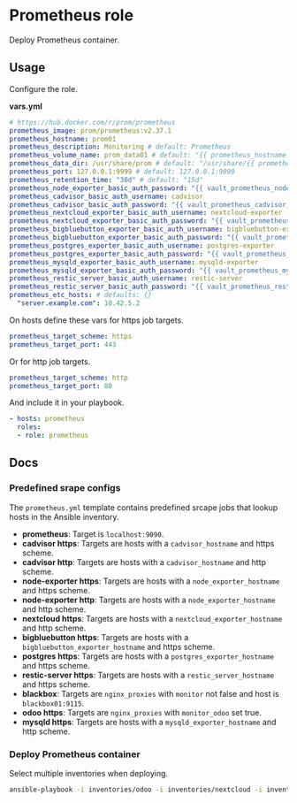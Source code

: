 # Prometheus role

Deploy Prometheus container.

## Usage

Configure the role.

**vars.yml**

```yml
# https://hub.docker.com/r/prom/prometheus
prometheus_image: prom/prometheus:v2.37.1
prometheus_hostname: prom01
prometheus_description: Monitoring # default: Prometheus
prometheus_volume_name: prom_data01 # default: "{{ prometheus_hostname }}"
prometheus_data_dir: /usr/share/prom # default: "/usr/share/{{ prometheus_hostname }}"
prometheus_port: 127.0.0.1:9999 # default: 127.0.0.1:9090
prometheus_retention_time: "30d" # default: "15d"
prometheus_node_exporter_basic_auth_password: "{{ vault_prometheus_node_exporter_basic_auth_password }}"
prometheus_cadvisor_basic_auth_username: cadvisor
prometheus_cadvisor_basic_auth_password: "{{ vault_prometheus_cadvisor_basic_auth_password }}"
prometheus_nextcloud_exporter_basic_auth_username: nextcloud-exporter
prometheus_nextcloud_exporter_basic_auth_password: "{{ vault_prometheus_nextcloud_exporter_basic_auth_password }}"
prometheus_bigbluebutton_exporter_basic_auth_username: bigbluebutton-exporter
prometheus_bigbluebutton_exporter_basic_auth_password: "{{ vault_prometheus_bigbluebutton_exporter_basic_auth_password }}"
prometheus_postgres_exporter_basic_auth_username: postgres-exporter
prometheus_postgres_exporter_basic_auth_password: "{{ vault_prometheus_postgres_exporter_basic_auth_password }}"
prometheus_mysqld_exporter_basic_auth_username: mysqld-exporter
prometheus_mysqld_exporter_basic_auth_password: "{{ vault_prometheus_mysqld_exporter_basic_auth_password }}"
prometheus_restic_server_basic_auth_username: restic-server
prometheus_restic_server_basic_auth_password: "{{ vault_prometheus_restic_server_basic_auth_password }}"
prometheus_etc_hosts: # defaults: {}
  "server.example.com": 10.42.5.2
```

On hosts define these vars for https job targets.

```yml
prometheus_target_scheme: https
prometheus_target_port: 443
```

Or for http job targets.

```yml
prometheus_target_scheme: http
prometheus_target_port: 80
```

And include it in your playbook.

```yml
- hosts: prometheus
  roles:
  - role: prometheus
```

## Docs

### Predefined srape configs

The `prometheus.yml` template contains predefined srcape jobs that lookup hosts in the Ansible inventory.

* **prometheus**: Target is `localhost:9090`.
* **cadvisor https**: Targets are hosts with a `cadvisor_hostname` and https scheme.
* **cadvisor http**: Targets are hosts with a `cadvisor_hostname` and http scheme.
* **node-exporter https**: Targets are hosts with a `node_exporter_hostname` and https scheme.
* **node-exporter http**: Targets are hosts with a `node_exporter_hostname` and http scheme.
* **nextcloud https**: Targets are hosts with a `nextcloud_exporter_hostname` and http scheme.
* **bigbluebutton https**: Targets are hosts with a `bigbluebutton_exporter_hostname` and https scheme.
* **postgres https**: Targets are hosts with a `postgres_exporter_hostname` and https scheme.
* **restic-server https**: Targets are hosts with a `restic_server_hostname` and https scheme.
* **blackbox**: Targets are `nginx_proxies` with `monitor` not false and host is `blackbox01:9115`.
* **odoo https**: Targets are `nginx_proxies` with `monitor_odoo` set true.
* **mysqld https**: Targets are hosts with a `mysqld_exporter_hostname` and http scheme.

### Deploy Prometheus container

Select multiple inventories when deploying.

```bash
ansible-playbook -i inventories/odoo -i inventories/nextcloud -i inventories/setup play_setup.yml -l prometheus -t prometheus
```
